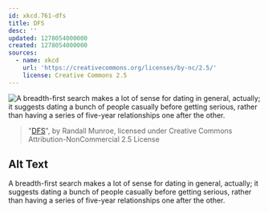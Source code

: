 ```yaml
---
id: xkcd.761-dfs
title: DFS
desc: ''
updated: 1278054000000
created: 1278054000000
sources:
  - name: xkcd
    url: 'https://creativecommons.org/licenses/by-nc/2.5/'
    license: Creative Commons 2.5
---
```

![A breadth-first search makes a lot of sense for dating in general, actually; it suggests dating a bunch of people casually before getting serious, rather than having a series of five-year relationships one after the other.](https://imgs.xkcd.com/comics/dfs.png)
> "[DFS](https://xkcd.com/761/)", by Randall Munroe, licensed under Creative Commons Attribution-NonCommercial 2.5 License

## Alt Text
A breadth-first search makes a lot of sense for dating in general, actually; it suggests dating a bunch of people casually before getting serious, rather than having a series of five-year relationships one after the other.
